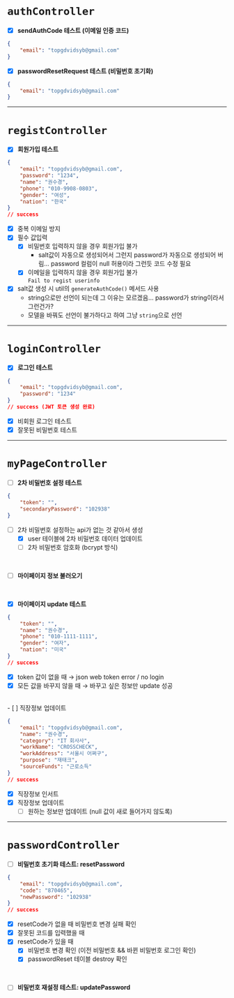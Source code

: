# `authController`
- [x] **sendAuthCode 테스트 (이메일 인증 코드)**
```json
{
    "email": "topgdvidsyb@gmail.com"
}
```
- [x] **passwordResetRequest 테스트 (비밀번호 초기화)**
```json
{
    "email": "topgdvidsyb@gmail.com"
}
```
--- 
# `registController `
- [x] **회원가입 테스트**  

```json
{
    "email": "topgdvidsyb@gmail.com",
    "password": "1234",
    "name": "권수경",
    "phone": "010-9908-0803",
    "gender": "여성",
    "nation": "한국"
}
// success
```
- [x] 중복 이메일 방지 
- [x] 필수 값입력 
    - [x] 비밀번호 입력하지 않을 경우 회원가입 불가 <br /> 
        - salt값이 자동으로 생성되어서 그런지 password가 자동으로 생성되어 버림... password 컬럼이 null 허용이라 그런듯 코드 수정 필요 
    - [x] 이메일을 입력하지 않을 경우 회원가입 불가 <br />`Fail to regist userinfo`
- [x] salt값 생성 시 util의 `generateAuthCode()` 메서드 사용 
    - string으로만 선언이 되는데 그 이유는 모르겠음... password가 string이라서 그런건가? 
    - 모델을 바꿔도 선언이 불가하다고 하여 그냥 `string`으로 선언 
---
# `loginController`
- [x] **로그인 테스트** 
```json
{
    "email": "topgdvidsyb@gmail.com",
    "password": "1234"
}
// success (JWT 토큰 생성 완료)
```
- [x] 비회원 로그인 테스트 
- [x] 잘못된 비밀번호 테스트    
--- 
# `myPageController`
- [ ] **2차 비밀번호 설정 테스트** 
```json
{
    "token": "",
    "secondaryPassword": "102938"
}
```
- [ ] 2차 비밀번호 설정하는 api가 없는 것 같아서 생성  
    - [x] user 테이블에 2차 비밀번호 데이터 업데이트 
    - [ ] 2차 비밀번호 암호화 (bcrypt 방식)

<br>

- [ ] **마이페이지 정보 불러오기** 

<br>

- [x] **마이페이지 update 테스트** 
```json
{
    "token": "",
    "name": "권수경",
    "phone": "010-1111-1111",
    "gender": "여자",
    "nation": "미국"
}
// success 
```
- [x] token 값이 없을 때 → json web token error / no login 
- [x] 모든 값을 바꾸지 않을 때 → 바꾸고 싶은 정보만 update 성공 

<br />
- [ ] 직장정보 업데이트 

```json
{
    "email": "topgdvidsyb@gmail.com",
    "name": "권수경",
    "category": "IT 회사사",
    "workName": "CROSSCHECK",
    "workAddress": "서울시 어쩌구",
    "purpose": "재태크",
    "sourceFunds": "근로소득"
}
// success 
```

- [x] 직장정보 인서트
- [x] 직장정보 업데이트 
    - [ ] 원하는 정보만 업데이트 (null 값이 새로 들어가지 않도록)
--- 
# `passwordController`

- [ ] **비밀번호 초기화 테스트: resetPassword**
```json
{
    "email": "topgdvidsyb@gmail.com",
    "code": "870465",
    "newPassword": "102938"
}
// success 
```
- [x] resetCode가 없을 때 비밀번호 변경 실패 확인 
- [x] 잘못된 코드를 입력했을 때 
- [x] resetCode가 있을 때 
    - [x] 비밀번호 변경 확인 (이전 비밀번호 && 바뀐 비밀번호 로그인 확인)
    - [x] passwordReset 테이블 destroy 확인 
    
<br />

- [ ] **비밀번호 재설정 테스트: updatePassword**
